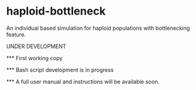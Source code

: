 # haploid-bottleneck
An individual based simulation for haploid populations with bottlenecking feature. 

UNDER DEVELOPMENT

*** First working copy

*** Bash script development is in progress

*** A full user manual and instructions will be available soon. 
